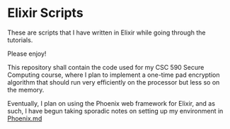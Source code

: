 # Elixir Scripts

These are scripts that I have written in Elixir while going through the tutorials.

Please enjoy!

This repository shall contain the code used for my CSC 590 Secure Computing course, where I plan to implement a one-time pad encryption algorithm that should run very efficiently on the processor but less so on the memory.

Eventually, I plan on using the Phoenix web framework for Elixir, and as such, I have begun taking sporadic notes on setting up my environment in [Phoenix.md](./Phoenix.md)
